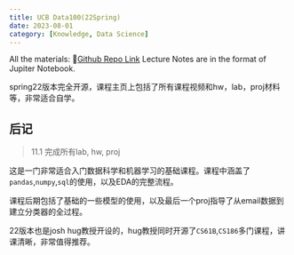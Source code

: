 ```yaml
---
title: UCB Data100(22Spring)
date: 2023-08-01
category: [Knowledge, Data Science]
---
```


All the materials: 🔗[Github Repo Link](https://github.com/AliceRayLu/data-100-sp22)
Lecture Notes are in the format of Jupiter Notebook.


spring22版本完全开源，课程主页上包括了所有课程视频和hw，lab，proj材料等，非常适合自学。

## 后记
> 11.1 完成所有lab, hw, proj

这是一门非常适合入门数据科学和机器学习的基础课程。课程中涵盖了`pandas`,`numpy`,`sql`的使用，以及EDA的完整流程。

课程后期包括了基础的一些模型的使用，以及最后一个proj指导了从email数据到建立分类器的全过程。

22版本也是josh hug教授开设的，hug教授同时开源了`CS61B`,`CS186`多门课程，讲课清晰，非常值得推荐。
